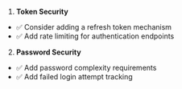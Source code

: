 1. **Token Security**

- ✅ Consider adding a refresh token mechanism
- ✅ Add rate limiting for authentication endpoints

2. **Password Security**

- ✅ Add password complexity requirements
- ✅ Add failed login attempt tracking